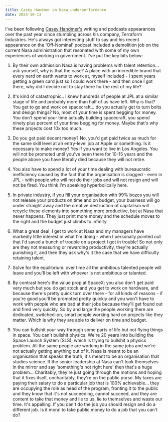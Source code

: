 ```yaml
---
title: Casey Handmer on Nasa underperformance
date: 2024-10-13
---
```


I've been following [Casey Handmer's](https://caseyhandmer.wordpress.com/) writing and podcasts appearances over the past year since stumbling across his company, Terraform Industries. He's always got interesting stuff to say and his recent appearance on the 'Off-Nominal' podcast included a demolition job on the current Nasa administration that resonated with some of my own experiences of working in government. I've put the key bits below:

1. By their own admission Nasa is having problems with talent retention... ask yourself, why is that the case? A place with an incredible brand that every nerd on earth wants to work at, myself included - I spent years getting a green card just so I could work there - and then once I got there, why did I decide not to stay there for the rest of my life?

2. It's kind of catastrophic.. I knew hundreds of people at JPL at a similar stage of life and probably more than half of us have left. Why is that? You get to go and work on spacecraft... do you actually get to turn bolts and design things? No, most of your time is spent begging for money. You don't spend your time actually building spacecraft, you spend ninety plus percent of your time begging for money. Maybe that's why these projects cost 10x too much.

3. Do you get paid decent money? No, you'd get paid twice as much for the same skill level at an entry-level job at Apple or something. Is it necessary to make money? Yes if you want to live in Los Angeles. You will not be promoted until you've been there for 10-15 years and the people above you have literally died because they will not retire.

4. You also have to spend a lot of your time dealing with bureaucratic inefficiency caused by the fact that the organisation is clogged - even in JPL - with people who will not do their jobs and will not resign and will not be fired. You think I'm speaking hyperbolically here.

5. In private industry, if you fill your organisation with 99% bozos you will not release your products on time and on budget, your business will go under straight away and the creative destruction of capitalism will recycle these elements into something more productive, but at Nasa that never happens. They just print more money and the schedule moves to the right and the budget just climbs to infinity.

6. What a great deal, I get to work at Nasa and my managers have markedly little interest in what I'm doing - when I personally pointed out that I'd saved a bunch of trouble on a project I got in trouble! So not only are they not measuring or rewarding productivity, they're actually punishing it, and then they ask why's it the case that we have difficulty retaining talent.

7. Solve for the equilibrium: over time all the ambitious talented people will leave and you'll be left with whoever is not ambitious or talented.

8. By contrast here's the value prop at SpaceX: you also don't get paid very much but you do get stock and you get to work on hardware, and because there's pretty quick turn over there - for all kinds of reasons - if you're good you'll be promoted pretty quickly and you won't have to work with people who are bad at their jobs because they'll get found out and fired very quickly. So by and large the people working there are dedicated, switched-on, smart people working hard on projects like they matter. Which is why they are able to deliver on time and budget.

9. You can bullshit your way through some parts of life but not flying things in space. You can't bullshit physics. We're 20 years into building the Space Launch System (SLS), which is trying to bullshit a physics problem. All the same people are working in the same jobs and we're not actually getting anything out of it. Nasa is meant to be an organisation that speaks the truth, it's meant to be an organisation that studies science. If the senior leadership at Nasa can't look themselves in the mirror and say 'something's not right here' then that's a huge problem... Charitably, they're just going through the motions and hoping that it fixes itself, uncharitably, they're on the public purse. My taxes are paying their salary to do a particular job that is 100% achievable... they are occupying the role as head of the program, fronting it to the public and they know that it's not succeeding, cannot succeed, and they are content to take that money and lie to us, lie to themselves and waste our time. It's appalling. If you can't do the job you should resign and do a different job. Is it moral to take public money to do a job that you can't do?

